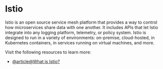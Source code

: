 # Istio

Istio is an open source service mesh platform that provides a way to control how microservices share data with one another. It includes APIs that let Istio integrate into any logging platform, telemetry, or policy system. Istio is designed to run in a variety of environments: on-premise, cloud-hosted, in Kubernetes containers, in services running on virtual machines, and more.

Visit the following resources to learn more:

- [@article@What is Istio?](https://www.redhat.com/en/topics/microservices/what-is-istio)

